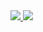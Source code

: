 <div>
  <a href="https://github.com/ShadowsS01">
    <img src="https://github-readme-stats.vercel.app/api?username=ShadowsS01&theme=midnight-purple&show_icons=true&count_private=true" />
    <img src="https://github-readme-stats.vercel.app/api/top-langs/?username=ShadowsS01&theme=midnight-purple&layout=compact&count_private=true&langs_count=5" />
  </a>
</div>
